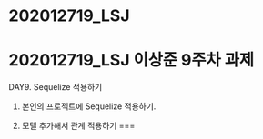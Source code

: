 # 202012719_LSJ

202012719_LSJ 이상준 9주차 과제
===
DAY9. Sequelize 적용하기

1. 본인의 프로젝트에 Sequelize 적용하기.

2. 모델 추가해서 관계 적용하기
===
